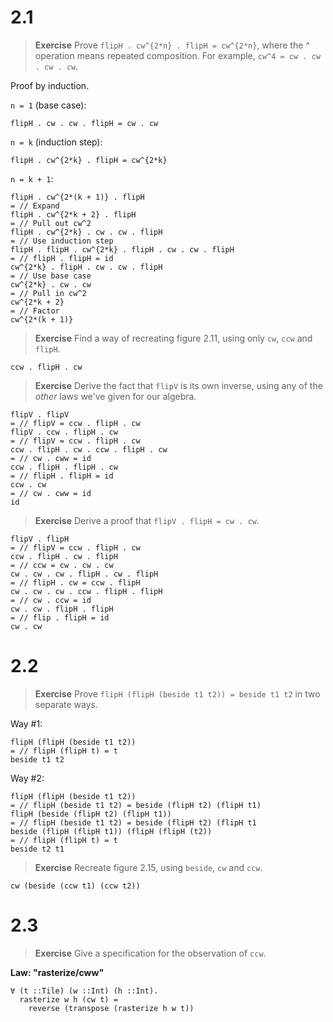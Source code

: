 # 2.1

> **Exercise** Prove `flipH . cw^{2*n} . flipH = cw^{2*n}`, where the ^ operation means repeated composition. For example, `cw^4 = cw . cw . cw . cw`.

Proof by induction.

`n = 1` (base case):

```
flipH . cw . cw . flipH = cw . cw
```

`n = k` (induction step):

```
flipH . cw^{2*k} . flipH = cw^{2*k}
```

`n = k + 1`:

```
flipH . cw^{2*(k + 1)} . flipH
= // Expand
flipH . cw^{2*k + 2} . flipH
= // Pull out cw^2
flipH . cw^{2*k} . cw . cw . flipH
= // Use induction step
flipH . flipH . cw^{2*k} . flipH . cw . cw . flipH
= // flipH . flipH = id
cw^{2*k} . flipH . cw . cw . flipH
= // Use base case
cw^{2*k} . cw . cw
= // Pull in cw^2
cw^{2*k + 2}
= // Factor
cw^{2*(k + 1)}
```

> **Exercise** Find a way of recreating figure 2.11, using only `cw`, `ccw` and `flipH`.

```
ccw . flipH . cw
```

> **Exercise** Derive the fact that `flipV` is its own inverse, using any of the *other* laws we've given for our algebra.

```
flipV . flipV
= // flipV = ccw . flipH . cw
flipV . ccw . flipH . cw
= // flipV = ccw . flipH . cw
ccw . flipH . cw . ccw . flipH . cw
= // cw . cww = id
ccw . flipH . flipH . cw
= // flipH . flipH = id
ccw . cw
= // cw . cww = id
id
```

> **Exercise** Derive a proof that `flipV . flipH = cw . cw`.

```
flipV . flipH
= // flipV = ccw . flipH . cw
ccw . flipH . cw . flipH
= // ccw = cw . cw . cw
cw . cw . cw . flipH . cw . flipH
= // flipH . cw = ccw . flipH
cw . cw . cw . ccw . flipH . flipH
= // cw . ccw = id
cw . cw . flipH . flipH
= // flip . flipH = id
cw . cw
```

# 2.2

> **Exercise** Prove `flipH (flipH (beside t1 t2)) = beside t1 t2` in two separate ways.

Way #1:

```
flipH (flipH (beside t1 t2))
= // flipH (flipH t) = t
beside t1 t2
```

Way #2:

```
flipH (flipH (beside t1 t2))
= // flipH (beside t1 t2) = beside (flipH t2) (flipH t1)
flipH (beside (flipH t2) (flipH t1))
= // flipH (beside t1 t2) = beside (flipH t2) (flipH t1
beside (flipH (flipH t1)) (flipH (flipH (t2))
= // flipH (flipH t) = t
beside t2 t1
```

> **Exercise** Recreate figure 2.15, using `beside`, `cw` and `ccw`.

```
cw (beside (ccw t1) (ccw t2))
```

# 2.3

> **Exercise** Give a specification for the observation of `ccw`.

**Law: "rasterize/cww"**

```
∀ (t ::Tile) (w ::Int) (h ::Int).
  rasterize w h (cw t) =
    reverse (transpose (rasterize h w t))
```
